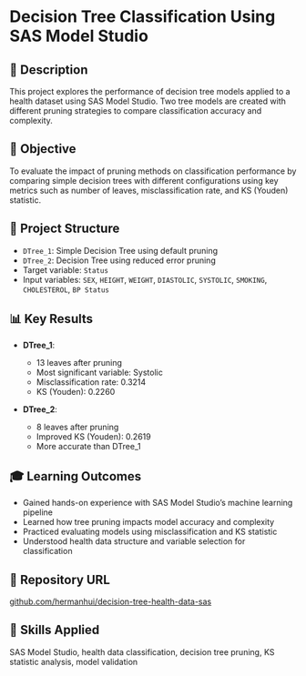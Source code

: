 # Decision Tree Classification Using SAS Model Studio

## 📌 Description
This project explores the performance of decision tree models applied to a health dataset using SAS Model Studio. Two tree models are created with different pruning strategies to compare classification accuracy and complexity.

## 🎯 Objective
To evaluate the impact of pruning methods on classification performance by comparing simple decision trees with different configurations using key metrics such as number of leaves, misclassification rate, and KS (Youden) statistic.

## 📁 Project Structure
- `DTree_1`: Simple Decision Tree using default pruning
- `DTree_2`: Decision Tree using reduced error pruning
- Target variable: `Status`
- Input variables: `SEX`, `HEIGHT`, `WEIGHT`, `DIASTOLIC`, `SYSTOLIC`, `SMOKING`, `CHOLESTEROL`, `BP Status`

## 📊 Key Results
- **DTree_1**:
  - 13 leaves after pruning
  - Most significant variable: Systolic
  - Misclassification rate: 0.3214
  - KS (Youden): 0.2260

- **DTree_2**:
  - 8 leaves after pruning
  - Improved KS (Youden): 0.2619
  - More accurate than DTree_1

## 🎓 Learning Outcomes
- Gained hands-on experience with SAS Model Studio’s machine learning pipeline
- Learned how tree pruning impacts model accuracy and complexity
- Practiced evaluating models using misclassification and KS statistic
- Understood health data structure and variable selection for classification

## 🔗 Repository URL
[github.com/hermanhui/decision-tree-health-data-sas](https://github.com/hermanhui/decision-tree-health-data-sas)

## 🧠 Skills Applied
SAS Model Studio, health data classification, decision tree pruning, KS statistic analysis, model validation
